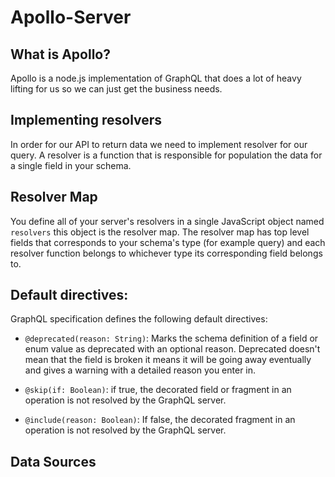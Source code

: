 # Apollo-Server

## What is Apollo?

Apollo is a node.js implementation of GraphQL that does a lot of heavy lifting for us so we can just get the business needs.

## Implementing resolvers

In order for our API to return data we need to implement resolver for our query. A resolver is a function that is responsible for population the data for a single field in your schema.

## Resolver Map

You define all of your server's resolvers in a single JavaScript object named `resolvers` this object is the resolver map. The resolver map has top level fields that corresponds to your schema's type (for example query)  and each resolver function belongs to whichever type its corresponding field belongs to.

## Default directives:

GraphQL specification defines the following default directives:

- `@deprecated(reason: String)`: Marks the schema definition of a field or enum value as deprecated with an optional reason. Deprecated doesn't mean that the field is broken it means it will be going away eventually and gives a warning with a detailed reason you enter in.

- `@skip(if: Boolean)`: if true, the decorated field or fragment in an operation is not resolved by the GraphQL server.

- `@include(reason: Boolean)`: If false, the decorated fragment in an operation is not resolved by the GraphQL server. 

## Data Sources

